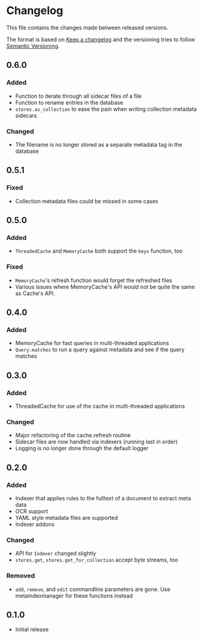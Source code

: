 # Changelog

This file contains the changes made between released versions.

The format is based on [Keep a changelog](https://keepachangelog.com/) and the versioning tries to follow
[Semantic Versioning](https://semver.org).

## 0.6.0
### Added
- Function to iterate through all sidecar files of a file
- Function to rename entries in the database
- `stores.as_collection` to ease the pain when writing collection metadata sidecars

### Changed
- The filename is no longer stored as a separate metadata tag in the database

## 0.5.1
### Fixed
- Collection metadata files could be missed in some cases

## 0.5.0
### Added
- `ThreadedCache` and `MemoryCache` both support the `keys` function, too

### Fixed
- `MemoryCache`'s refresh function would forget the refreshed files
- Various issues where MemoryCache's API would not be quite the same as
  Cache's API.

## 0.4.0
### Added
- MemoryCache for fast queries in multi-threaded applications
- `Query.matches` to run a query against metadata and see if the query
  matches

## 0.3.0
### Added
- ThreadedCache for use of the cache in multi-threaded applications

### Changed
- Major refactoring of the cache.refresh routine
- Sidecar files are now handled via indexers (running last in order)
- Logging is no longer done through the default logger

## 0.2.0
### Added
- Indexer that applies rules to the fulltext of a document to extract meta data
- OCR support
- YAML style metadata files are supported
- Indexer addons

### Changed
- API for `Indexer` changed slightly
- `stores.get`, `stores.get_for_collection` accept byte streams, too

### Removed
- `add`, `remove`, and `edit` commandline parameters are gone. Use
  metaindexmanager for these functions instead


## 0.1.0
- Initial release

